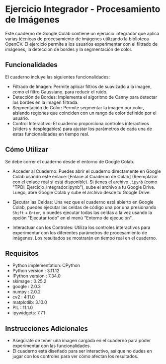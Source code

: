 # Ejercicio Integrador - Procesamiento de Imágenes

Este cuaderno de Google Colab contiene un ejercicio integrador que aplica varias técnicas de procesamiento de imágenes utilizando la biblioteca OpenCV. El ejercicio permite a los usuarios experimentar con el filtrado de imágenes, la detección de bordes y la segmentación de color.

## Funcionalidades

El cuaderno incluye las siguientes funcionalidades:
  * Filtrado de Imagen: Permite aplicar filtros de suavizado a la imagen, como el filtro Gaussiano, para reducir el ruido.
  * Detección de Bordes: Implementa el algoritmo de Canny para detectar los bordes en la imagen filtrada.
  * Segmentación de Color: Permite segmentar la imagen por color, aislando regiones que coinciden con un rango de color definido por el usuario.
  * Control Interactivo: El cuaderno proporciona controles interactivos (sliders y desplegables) para ajustar los parámetros de cada una de estas funcionalidades en tiempo real.

## Cómo Utilizar

Se debe correr el cuaderno desde el entorno de Google Colab. 

  * Acceder al Cuaderno: Puedes abrir el cuaderno directamente en Google Colab usando este enlace: [Enlace al Cuaderno de Colab] (Reemplazar con el enlace real si está disponible). Si tienes el archivo `.ipynb` (como  "TPDI_Ejercicio_Integrador.ipynb"), sube el archivo a tu Google Drive. Luego, abre Google Colab y sube el archivo desde tu Google Drive.
    
  * Ejecutar las Celdas: Una vez que el cuaderno está abierto en Google Colab, puedes ejecutar las celdas de código una por una presionando `Shift` + `Enter`, o puedes ejecutar todas las celdas a la vez usando la opción "Ejecutar todo" en el menú "Entorno de ejecución".
    
  * Interactuar con los Controles: Utiliza los controles interactivos para experimentar con los diferentes parámetros de procesamiento de imágenes. Los resultados se mostrarán en tiempo real en el cuaderno.
   
## Requisitos
  * Python implementation: CPython
  * Python version       : 3.11.12
  * IPython version      : 7.34.0
  * skimage   : 0.25.2
  * google    : 2.0.3
  * numpy     : 2.0.2
  * cv2       : 4.11.0
  * matplotlib: 3.10.0
  * PIL       : 11.1.0
  * ipywidgets: 7.7.1

## Instrucciones Adicionales
* Asegúrate de tener una imagen cargada en el cuaderno para poder experimentar con las funcionalidades.
* El cuaderno está diseñado para ser interactivo, así que no dudes en jugar con los controles para ver cómo afectan los resultados.
